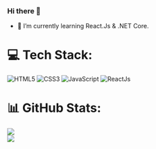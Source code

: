 ### Hi there 👋

<!--
**kadirtetik1/kadirtetik1** is a ✨ _special_ ✨ repository because its `README.md` (this file) appears on your GitHub profile.
-->

- 🌱 I’m currently learning React.Js & .NET Core.
  


# 💻 Tech Stack:
![HTML5](https://img.shields.io/badge/html5-%23E34F26.svg?style=for-the-badge&logo=html5&logoColor=white) 
![CSS3](https://img.shields.io/badge/css3-%231572B6.svg?style=for-the-badge&logo=css3&logoColor=white) 
![JavaScript](https://img.shields.io/badge/javascript-%23323330.svg?style=for-the-badge&logo=javascript&logoColor=%23F7DF1E)
![ReactJs](https://img.shields.io/badge/react-%2320232a.svg?style=for-the-badge&logo=react&logoColor=%2361DAFB)

# 📊 GitHub Stats:
![](https://github-readme-streak-stats.herokuapp.com/?user=kadirtetik1&theme=dark&hide_border=false)<br/>
![](https://github-readme-stats.vercel.app/api/top-langs/?username=kadirtetik1&theme=dark&hide_border=false&include_all_commits=false&count_private=false&layout=compact)
